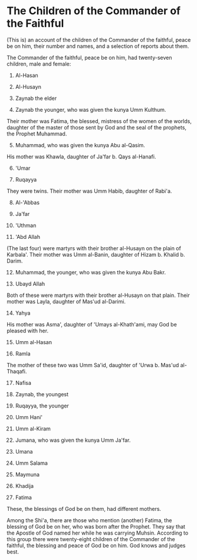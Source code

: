 The Children of the Commander of the Faithful
=============================================

(This is) an account of the children of the Commander of the faithful,
peace be on him, their number and names, and a selection of reports
about them.

The Commander of the faithful, peace be on him, had twenty-seven
children, male and female:

1. Al-Hasan

2. Al-Husayn

3. Zaynab the elder

4. Zaynab the younger, who was given the kunya Umm Kulthum.

Their mother was Fatima, the blessed, mistress of the women of the
worlds, daughter of the master of those sent by God and the seal of the
prophets, the Prophet Muhammad.

5. Muhammad, who was given the kunya Abu al-Qasim.

His mother was Khawla, daughter of Ja'far b. Qays al-Hanafi.

6. 'Umar

7. Ruqayya

They were twins. Their mother was Umm Habib, daughter of Rabi'a.

8. Al-'Abbas

9. Ja'far

10. 'Uthman

11. 'Abd Allah

(The last four) were martyrs with their brother al-Husayn on the plain
of Karbala'. Their mother was Umm al-Banin, daughter of Hizam b. Khalid
b. Darim.

12. Muhammad, the younger, who was given the kunya Abu Bakr.

13. Ubayd Allah

Both of these were martyrs with their brother al-Husayn on that plain.
Their mother was Layla, daughter of Mas'ud al-Darimi.

14. Yahya

His mother was Asma', daughter of 'Umays al-Khath'ami, may God be
pleased with her.

15. Umm al-Hasan

16. Ramla

The mother of these two was Umm Sa'id, daughter of 'Urwa b. Mas'ud
al-Thaqafi.

17. Nafisa

18. Zaynab, the youngest

19. Ruqayya, the younger

20. Umm Hani'

21. Umm al-Kiram

22. Jumana, who was given the kunya Umm Ja'far.

23. Umana

24. Umm Salama

25. Maymuna

26. Khadija

27. Fatima

These, the blessings of God be on them, had different mothers.

Among the Shi'a, there are those who mention (another) Fatima, the
blessing of God be on her, who was born after the Prophet. They say that
the Apostle of God named her while he was carrying Muhsin. According to
this group there were twenty-eight children of the Commander of the
faithful, the blessing and peace of God be on him. God knows and judges
best.

